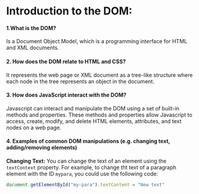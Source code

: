 # Introduction to the DOM:
#### 1.What is the DOM?
Is a Document Object Model, which is a programming interface for HTML and XML documents.
#### 2. How does the DOM relate to HTML and CSS?
It represents the web page or XML document as a tree-like structure where each node in the tree represents an object in the document.
#### 3. How does JavaScript interact with the DOM?
Javascript can interact and manipulate the DOM using a set of built-in methods and properties. These methods and properties allow Javascript to access, create, modify, and delete HTML elements, attributes, and text nodes on a web page. 
#### 4. Examples of common DOM manipulations (e.g. changing text, adding/removing elements)
**Changing Text:** You can change the text of an element using the `textContext` property.
For example, to change tht text of a paragraph element with the ID `mypara`, you could use the following code:

```Javascript
document.getElementById("my-para").textContent = "New text"
```
